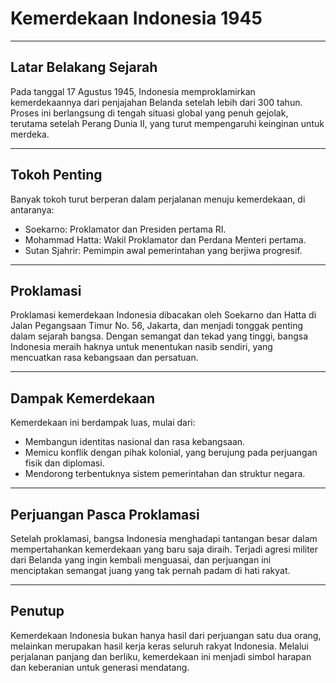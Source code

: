 # Kemerdekaan Indonesia 1945

---

## Latar Belakang Sejarah

Pada tanggal 17 Agustus 1945, Indonesia memproklamirkan kemerdekaannya dari penjajahan Belanda setelah lebih dari 300 tahun. Proses ini berlangsung di tengah situasi global yang penuh gejolak, terutama setelah Perang Dunia II, yang turut mempengaruhi keinginan untuk merdeka.

---

## Tokoh Penting

Banyak tokoh turut berperan dalam perjalanan menuju kemerdekaan, di antaranya:

- Soekarno: Proklamator dan Presiden pertama RI.
- Mohammad Hatta: Wakil Proklamator dan Perdana Menteri pertama.
- Sutan Sjahrir: Pemimpin awal pemerintahan yang berjiwa progresif.

---

## Proklamasi

Proklamasi kemerdekaan Indonesia dibacakan oleh Soekarno dan Hatta di Jalan Pegangsaan Timur No. 56, Jakarta, dan menjadi tonggak penting dalam sejarah bangsa. Dengan semangat dan tekad yang tinggi, bangsa Indonesia meraih haknya untuk menentukan nasib sendiri, yang mencuatkan rasa kebangsaan dan persatuan.

---

## Dampak Kemerdekaan

Kemerdekaan ini berdampak luas, mulai dari:

- Membangun identitas nasional dan rasa kebangsaan.
- Memicu konflik dengan pihak kolonial, yang berujung pada perjuangan fisik dan diplomasi.
- Mendorong terbentuknya sistem pemerintahan dan struktur negara.

---

## Perjuangan Pasca Proklamasi

Setelah proklamasi, bangsa Indonesia menghadapi tantangan besar dalam mempertahankan kemerdekaan yang baru saja diraih. Terjadi agresi militer dari Belanda yang ingin kembali menguasai, dan perjuangan ini menciptakan semangat juang yang tak pernah padam di hati rakyat.

---

## Penutup

Kemerdekaan Indonesia bukan hanya hasil dari perjuangan satu dua orang, melainkan merupakan hasil kerja keras seluruh rakyat Indonesia. Melalui perjalanan panjang dan berliku, kemerdekaan ini menjadi simbol harapan dan keberanian untuk generasi mendatang.